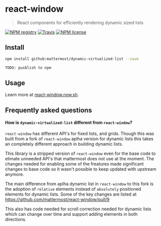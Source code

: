 # react-window

> React components for efficiently rendering dynamic sized lists

[![NPM registry](https://img.shields.io/npm/v/react-window.svg?style=for-the-badge)](https://yarnpkg.com/en/package/react-window) [![Travis](https://img.shields.io/badge/ci-travis-green.svg?style=for-the-badge)](https://travis-ci.org/bvaughn/react-window) [![NPM license](https://img.shields.io/badge/license-mit-red.svg?style=for-the-badge)](LICENSE)

## Install

```bash
npm install github:mattermost/dynamic-virtualized-list --save

TODO: pusblish to npm
```

## Usage

Learn more at [react-window.now.sh](https://react-window.now.sh/).

## Frequently asked questions

#### How is `dynamic-virtualized-list` different from `react-window`?
`react-window` has different API's for fixed lists, and grids. Though this was built from a fork of `react-window` aplha version for dynamic lists this takes an completely different approach in building dynamic lists. 

This library is a stripped version of `react-window` even for the base code to elimate unneeded API's that mattermost does not use at the moment. The changes needed for enabling some of the freatures made significant changes to base code so it wasn't possible to keep updated with upstream anymore. 

The main difference from aplha dynamic list in `react-window` to this fork is the adoption of `relative` elements instead of `absolutely` positioned elements for dynamic lists. Some of the key changes are listed at https://github.com/mattermost/react-window/pull/9

This also has code needed for scroll correction needed for dynamic lists which can change over time and support adding elements in both directions.
